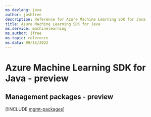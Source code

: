 ```yaml
---
ms.devlang: java
author: joshfree
description: Reference for Azure Machine Learning SDK for Java
title: Azure Machine Learning SDK for Java
ms.service: machinelearning
ms.author: jfree
ms.topic: reference
ms.data: 09/15/2022
---
```

# Azure Machine Learning SDK for Java - preview

## Management packages - preview
[!INCLUDE [mgmt-packages](machine-learning-mgmt-index.md)]
